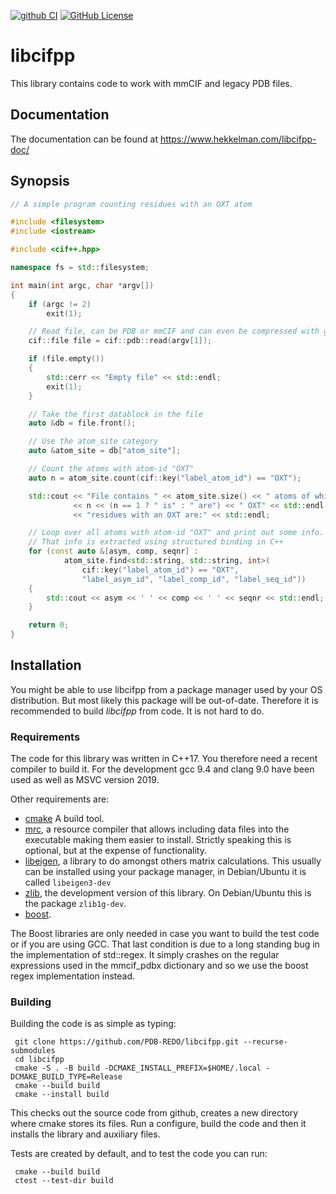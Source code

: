 [![github CI](https://github.com/pdb-redo/libcifpp/actions/workflows/cmake-multi-platform.yml/badge.svg)](https://github.com/pdb-redo/libcifpp/actions)
[![GitHub License](https://img.shields.io/github/license/pdb-redo/libcifpp)](https://github.com/pdb-redo/libcifpp/LICENSE)


# libcifpp

This library contains code to work with mmCIF and legacy PDB files.

## Documentation

The documentation can be found at https://www.hekkelman.com/libcifpp-doc/

## Synopsis

```c++
// A simple program counting residues with an OXT atom

#include <filesystem>
#include <iostream>

#include <cif++.hpp>

namespace fs = std::filesystem;

int main(int argc, char *argv[])
{
    if (argc != 2)
        exit(1);

    // Read file, can be PDB or mmCIF and can even be compressed with gzip.
    cif::file file = cif::pdb::read(argv[1]);

    if (file.empty())
    {
        std::cerr << "Empty file" << std::endl;
        exit(1);
    }

    // Take the first datablock in the file
    auto &db = file.front();

    // Use the atom_site category
    auto &atom_site = db["atom_site"];

    // Count the atoms with atom-id "OXT"
    auto n = atom_site.count(cif::key("label_atom_id") == "OXT");

    std::cout << "File contains " << atom_site.size() << " atoms of which "
              << n << (n == 1 ? " is" : " are") << " OXT" << std::endl
              << "residues with an OXT are:" << std::endl;

    // Loop over all atoms with atom-id "OXT" and print out some info.
    // That info is extracted using structured binding in C++
    for (const auto &[asym, comp, seqnr] :
            atom_site.find<std::string, std::string, int>(
                cif::key("label_atom_id") == "OXT",
                "label_asym_id", "label_comp_id", "label_seq_id"))
    {
        std::cout << asym << ' ' << comp << ' ' << seqnr << std::endl;
    }

    return 0;
}
```

## Installation

You might be able to use libcifpp from a package manager used by your
OS distribution. But most likely this package will be out-of-date.
Therefore it is recommended to build *libcifpp* from code. It is not
hard to do.

### Requirements

The code for this library was written in C++17. You therefore need a
recent compiler to build it. For the development gcc 9.4 and clang 9.0
have been used as well as MSVC version 2019.

Other requirements are:

- [cmake](https://cmake.org) A build tool.
- [mrc](https://github.com/mhekkel/mrc), a resource compiler that
  allows including data files into the executable making them easier to
  install. Strictly speaking this is optional, but at the expense of
  functionality.
- [libeigen](https://eigen.tuxfamily.org/index.php?title=Main_Page), a
  library to do amongst others matrix calculations. This usually can be
  installed using your package manager, in Debian/Ubuntu it is called
  `libeigen3-dev`
- [zlib](https://github.com/madler/zlib), the development version of this
  library. On Debian/Ubuntu this is the package `zlib1g-dev`.
- [boost](https://www.boost.org).

The Boost libraries are only needed in case you want to build the test
code or if you are using GCC. That last condition is due to a long
standing bug in the implementation of std::regex. It simply crashes
on the regular expressions used in the mmcif_pdbx dictionary and so
we use the boost regex implementation instead.

### Building

Building the code is as simple as typing:

```console
 git clone https://github.com/PDB-REDO/libcifpp.git --recurse-submodules
 cd libcifpp
 cmake -S . -B build -DCMAKE_INSTALL_PREFIX=$HOME/.local -DCMAKE_BUILD_TYPE=Release
 cmake --build build
 cmake --install build
```

This checks out the source code from github, creates a new directory
where cmake stores its files. Run a configure, build the code and then
it installs the library and auxiliary files.

Tests are created by default, and to test the code you can run:

```console
 cmake --build build
 ctest --test-dir build
```
